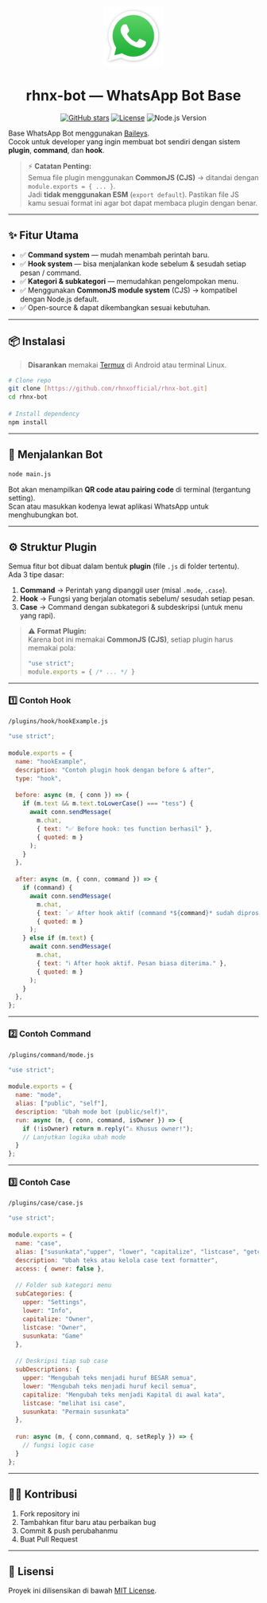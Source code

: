 
<p align="center">
  <img src="https://raw.githubusercontent.com/github/explore/main/topics/whatsapp/whatsapp.png" alt="Logo" width="120">
</p>

<h1 align="center">rhnx-bot — WhatsApp Bot Base</h1>

<p align="center">
  <a href="https://github.com/USERNAME/NAMA-REPO/stargazers"><img src="https://img.shields.io/github/stars/USERNAME/NAMA-REPO?style=social" alt="GitHub stars"></a>
  <a href="https://github.com/USERNAME/NAMA-REPO/blob/main/LICENSE"><img src="https://img.shields.io/github/license/USERNAME/NAMA-REPO?color=blue" alt="License"></a>
  <img src="https://img.shields.io/badge/node-%3E=18.x-brightgreen" alt="Node.js Version">
</p>

Base WhatsApp Bot menggunakan [Baileys](https://github.com/WhiskeySockets/Baileys).  
Cocok untuk developer yang ingin membuat bot sendiri dengan sistem **plugin**, **command**, dan **hook**.

> ⚡ **Catatan Penting:**  
> Semua file plugin menggunakan **CommonJS (CJS)** → ditandai dengan `module.exports = { ... }`.  
> Jadi **tidak menggunakan ESM** (`export default`). Pastikan file JS kamu sesuai format ini agar bot dapat membaca plugin dengan benar.

---

## ✨ Fitur Utama
- ✅ **Command system** — mudah menambah perintah baru.
- ✅ **Hook system** — bisa menjalankan kode sebelum & sesudah setiap pesan / command.
- ✅ **Kategori & subkategori** — memudahkan pengelompokan menu.
- ✅ Menggunakan **CommonJS module system** (CJS) → kompatibel dengan Node.js default.
- ✅ Open-source & dapat dikembangkan sesuai kebutuhan.

---

## 📦 Instalasi

> **Disarankan** memakai [Termux](https://termux.dev/) di Android atau terminal Linux.

```bash
# Clone repo
git clone [https://github.com/rhnxofficial/rhnx-bot.git] 
cd rhnx-bot

# Install dependency
npm install
```

---

## 🚀 Menjalankan Bot

```bash
node main.js
```

Bot akan menampilkan **QR code atau pairing code** di terminal (tergantung setting).  
Scan atau masukkan kodenya lewat aplikasi WhatsApp untuk menghubungkan bot.

---

## ⚙️ Struktur Plugin

Semua fitur bot dibuat dalam bentuk **plugin** (file `.js` di folder tertentu).  
Ada 3 tipe dasar:

1. **Command** → Perintah yang dipanggil user (misal `.mode`, `.case`).
2. **Hook** → Fungsi yang berjalan otomatis sebelum/ sesudah setiap pesan.
3. **Case** → Command dengan subkategori & subdeskripsi (untuk menu yang rapi).

> ⚠️ **Format Plugin:**  
> Karena bot ini memakai **CommonJS (CJS)**, setiap plugin harus memakai pola:
> ```js
> "use strict";
> module.exports = { /* ... */ }
> ```

---

### 1️⃣ Contoh Hook

`/plugins/hook/hookExample.js`
```js
"use strict";

module.exports = {
  name: "hookExample",
  description: "Contoh plugin hook dengan before & after",
  type: "hook",

  before: async (m, { conn }) => {
    if (m.text && m.text.toLowerCase() === "tess") {
      await conn.sendMessage(
        m.chat,
        { text: "✅ Before hook: tes function berhasil" },
        { quoted: m }
      );
    }
  },

  after: async (m, { conn, command }) => {
    if (command) {
      await conn.sendMessage(
        m.chat,
        { text: `✅ After hook aktif (command *${command}* sudah diproses)` },
        { quoted: m }
      );
    } else if (m.text) {
      await conn.sendMessage(
        m.chat,
        { text: "ℹ️ After hook aktif. Pesan biasa diterima." },
        { quoted: m }
      );
    }
  },
};
```

---

### 2️⃣ Contoh Command

`/plugins/command/mode.js`
```js
"use strict";

module.exports = {
  name: "mode",
  alias: ["public", "self"],
  description: "Ubah mode bot (public/self)",
  run: async (m, { conn, command, isOwner }) => {
    if (!isOwner) return m.reply("⚠️ Khusus owner!");
    // Lanjutkan logika ubah mode
  }
};
```

---

### 3️⃣ Contoh Case

`/plugins/case/case.js`
```js
"use strict";

module.exports = {
  name: "case",
  alias: ["susunkata","upper", "lower", "capitalize", "listcase", "getcase"],
  description: "Ubah teks atau kelola case text formatter",
  access: { owner: false },

  // Folder sub kategori menu
  subCategories: {
    upper: "Settings",
    lower: "Info",
    capitalize: "Owner",
    listcase: "Owner",
    susunkata: "Game"
  },

  // Deskripsi tiap sub case
  subDescriptions: {
    upper: "Mengubah teks menjadi huruf BESAR semua",
    lower: "Mengubah teks menjadi huruf kecil semua",
    capitalize: "Mengubah teks menjadi Kapital di awal kata",
    listcase: "melihat isi case",
    susunkata: "Permain susunkata"
  },

  run: async (m, { conn,command, q, setReply }) => {
    // fungsi logic case
  }
};
```

---

## 🧑‍💻 Kontribusi

1. Fork repository ini
2. Tambahkan fitur baru atau perbaikan bug
3. Commit & push perubahanmu
4. Buat Pull Request

---

## 📜 Lisensi

Proyek ini dilisensikan di bawah [MIT License](LICENSE).
